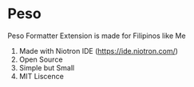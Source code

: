 # Peso
Peso Formatter Extension is made for Filipinos like Me
1. Made with Niotron IDE (https://ide.niotron.com/)
2. Open Source
3. Simple but Small
4. MIT Liscence
